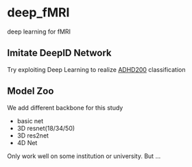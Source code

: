 # deep_fMRI
deep learning for fMRI

## Imitate DeepID Network
Try exploiting Deep Learning to realize [ADHD200](https://www.nitrc.org/plugins/mwiki/index.php/neurobureau:AthenaPipeline) classification

## Model Zoo
We add different backbone for this study
- basic net
- 3D resnet(18/34/50)
- 3D res2net
- 4D Net


 Only work well on some institution or university. But ...
